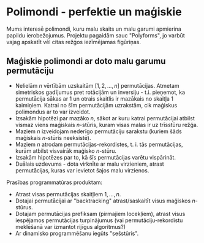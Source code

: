 # Polimondi - perfektie un maģiskie

Mums interesē polimondi, kuru malu skaits un malu garumi apmierina papildu ierobežojumus.
Projektu pagaidām sauc "Polyforms", jo varbūt vajag apskatīt vēl citas režģos iezīmējamas figūriņas.


## Maģiskie polimondi ar doto malu garumu permutāciju


* Nelielām $n$ vērtībām uzskaitām  $[1,2,\ldots,n]$ permutācijas. 
  Atmetam simetriskos gadījumus pret rotācijām un inversiju - t.i. pieņemot, ka permutācija sākas ar $1$ un 
  otrais skaitlis ir mazākais no skaitļa $1$ kaimiņiem.
  Katrai no šīm permutācijām uzrakstām, cik maģiskus polimondus ar to var izveidot.
* Izsakām hipotēzi par mazāko $n$, sākot ar kuru katrai permutācijai 
  atbilst vismaz viens maģiskais $n$-stūris, kuram visas malas ir uz trīsstūru režģa. 
* Maziem $n$ izveidojam nederīgo permutāciju sarakstu (kuriem šāds maģiskais $n$-stūris neeksistē). 
* Maziem $n$ atrodam permutācijas-rekordistes, t. i.  tās permutācijas, kurām atbilst visvairāk maģisko $n$-stūru.
* Izsakām hipotēzes par to, kā šīs permutācijas varētu vispārināt. 
* Duālais uzdevums - dota virknīte ar malu virzieniem, atrast permutācijas, kuras var ievietot 
  šajos malu virzienos.


Prasības programmatūras produktam: 

* Atrast visas permutācijas skaitļiem $1, \ldots, n$. 
* Dotajai permutācijai ar "backtracking" atrast/saskaitīt visus maģiskos $n$-stūrus. 
* Dotajam permutācijas prefiksam (pirmajiem locekļiem), atrast visus iespējamos permutācijas turpinājumus 
  (vai permutāciju-rekordistu meklēšanā var izmantot rijīgus algoritmus?)
* Ar dinamisko programmēšanu iegūts "sešstūris".

